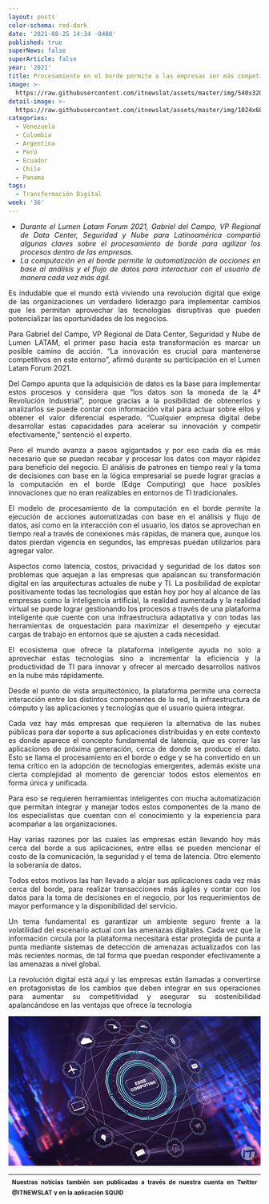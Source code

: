 ```yaml
---
layout: posts
color-schema: red-dark
date: '2021-08-25 14:34 -0400'
published: true
superNews: false
superArticle: false
year: '2021'
title: Procesamiento en el borde permite a las empresas ser más competitivas
image: >-
  https://raw.githubusercontent.com/itnewslat/assets/master/img/540x320/Edge-Computing-p.jpg
detail-image: >-
  https://raw.githubusercontent.com/itnewslat/assets/master/img/1024x680/Edge-Computing-g.jpg
categories:
  - Venezuela
  - Colombia
  - Argentina
  - Perú
  - Ecuador
  - Chile
  - Panama
tags:
  - Transformación Digital
week: '36'
---
```

<ul style="list-style-type: disc; text-align: justify;">
	<li><em>Durante el Lumen Latam Forum 2021, Gabriel del Campo, VP Regional de Data Center, Seguridad y Nube para Latinoamérica compartió algunas claves sobre el procesamiento de borde para agilizar los procesos dentro de las empresas.</em></li>
	<li><em><em>La computación en el borde permite la automatización de acciones en base al análisis y el flujo de datos para interactuar con el usuario de manera cada vez más ágil.</em></em></li>
</ul>
<p style="text-align: justify;">Es indudable que el mundo está viviendo una revolución digital que exige de las organizaciones un verdadero liderazgo para implementar cambios que les permitan aprovechar las tecnologías disruptivas que pueden potencializar las oportunidades de los negocios.</p>
<p style="text-align: justify;">Para Gabriel del Campo, VP Regional de Data Center, Seguridad y Nube de Lumen LATAM, el primer paso hacia esta transformación es marcar un posible camino de acción. “La innovación es crucial para mantenerse competitivos en este entorno”, afirmó durante su participación en el Lumen Latam Forum 2021.</p>
<p style="text-align: justify;">Del Campo apunta que la adquisición de datos es la base para implementar estos procesos y considera que “los datos son la moneda de la 4ª Revolución Industrial”, porque gracias a la posibilidad de obtenerlos y analizarlos se puede contar con información vital para actuar sobre ellos y obtener el valor diferencial esperado. “Cualquier empresa digital debe desarrollar estas capacidades para acelerar su innovación y competir efectivamente,” sentenció el experto.</p>
<p style="text-align: justify;">Pero el mundo avanza a pasos agigantados y por eso cada día es más necesario que se puedan recabar y procesar los datos con mayor rápidez para beneficio del negocio. El análisis de patrones en tiempo real y la toma de decisiones con base en la lógica empresarial se puede lograr gracias a la computación en el borde (Edge Computing) que hace posibles innovaciones que no eran realizables en entornos de TI tradicionales.</p>
<p style="text-align: justify;">El modelo de procesamiento de la computación en el borde permite la ejecución de acciones automatizadas con base en el análisis y flujo de datos, así como en la interacción con el usuario, los datos se aprovechan en tiempo real a través de conexiones más rápidas, de manera que, aunque los datos pierdan vigencia en segundos, las empresas puedan utilizarlos para agregar valor.</p>
<p style="text-align: justify;">Aspectos como latencia, costos, privacidad y seguridad de los datos son problemas que aquejan a las empresas que apalancan su transformación digital en las arquitecturas actuales de nube y TI. La posibilidad de explotar positivamente todas las tecnologías que están hoy por hoy al alcance de las empresas como la inteligencia artificial, la realidad aumentada y la realidad virtual se puede lograr gestionando los procesos a través de una plataforma inteligente que cuente con una infraestructura adaptativa y con todas las herramientas de orquestación para maximizar el desempeño y ejecutar cargas de trabajo en entornos que se ajusten a cada necesidad.</p>
<p style="text-align: justify;">El ecosistema que ofrece la plataforma inteligente ayuda no solo a aprovechar estas tecnologías sino a incrementar la eficiencia y la productividad de TI para innovar y ofrecer al mercado desarrollos nativos en la nube más rápidamente.</p>
<p style="text-align: justify;">Desde el punto de vista arquitectónico, la plataforma permite una correcta interacción entre los distintos componentes de la red, la infraestructura de cómputo y las aplicaciones y tecnologías que el usuario quiera integrar.</p>
<p style="text-align: justify;">Cada vez hay más empresas que requieren la alternativa de las nubes públicas para dar soporte a sus aplicaciones distribuidas y en este contexto es donde aparece el concepto fundamental de latencia, que es correr las aplicaciones de próxima generación, cerca de donde se produce el dato. Esto se llama el procesamiento en el borde o edge y se ha convertido en un tema crítico en la adopción de tecnologías emergentes, además existe una cierta complejidad al momento de gerenciar todos estos elementos en forma única y unificada.</p>
<p style="text-align: justify;">Para eso se requieren herramientas inteligentes con mucha automatización que permitan integrar y manejar todos estos componentes de la mano de los especialistas que cuentan con el conocimiento y la experiencia para acompañar a las organizaciones.</p>
<p style="text-align: justify;">Hay varias razones por las cuales las empresas están llevando hoy más cerca del borde a sus aplicaciones, entre ellas se pueden mencionar el costo de la comunicación, la seguridad y el tema de latencia. Otro elemento la soberanía de datos.</p>
<p style="text-align: justify;">Todos estos motivos las han llevado a alojar sus aplicaciones cada vez más cerca del borde, para realizar transacciones más ágiles y contar con los datos para la toma de decisiones en el negocio, por los requerimientos de mayor performance y la disponibilidad del servicio.</p>
<p style="text-align: justify;">Un tema fundamental es garantizar un ambiente seguro frente a la volatilidad del escenario actual con las amenazas digitales. Cada vez que la información circula por la plataforma necesitará estar protegida de punta a punta mediante sistemas de detección de amenazas actualizados con las más recientes normas, de tal forma que puedan responder efectivamente a las amenazas a nivel global.</p>
<p style="text-align: justify;">La revolución digital está aquí y las empresas están llamadas a convertirse en protagonistas de los cambios que deben integrar en sus operaciones para aumentar su competitividad y asegurar su sostenibilidad apalancándose en las ventajas que ofrece la tecnología</p>

![](https://raw.githubusercontent.com/itnewslat/assets/master/img/540x320/Edge-Computing-p.jpg)

<table style="height: 42px;" width="569">
<tbody>
<tr>
<td style="text-align: justify;"><sub><strong>Nuestras noticias también son publicadas a través de nuestra cuenta en Twitter <a href="https://twitter.com/itnewslat?lang=es">@ITNEWSLAT</a> y en la aplicación <a href="https://squidapp.co/en/">SQUID</a></strong></sub></td>
</tr>
</tbody>
</table>
